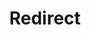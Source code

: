 ﻿---
layout: src/layouts/Redirect.astro
title: Redirect
redirect: /docs/packaging-applications/build-servers/bamboo
pubDate:  2023-01-01
navSearch: false
navSitemap: false
navMenu: false
---
